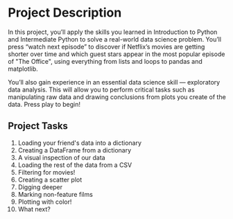 # Project Description
  In this project, you’ll apply the skills you learned in Introduction to Python and Intermediate Python to solve a real-world data science problem.
  You’ll press “watch next episode” to discover if Netflix’s movies are getting shorter over time and which guest stars appear in the most popular 
  episode of "The Office", using everything from lists and loops to pandas and matplotlib.

  You’ll also gain experience in an essential data science skill — exploratory data analysis. 
  This will allow you to perform critical tasks such as manipulating raw data and drawing conclusions from plots you create of the data. 
  Press play to begin!

## Project Tasks
  1. Loading your friend's data into a dictionary
  2. Creating a DataFrame from a dictionary
  3. A visual inspection of our data
  4. Loading the rest of the data from a CSV
  5. Filtering for movies!
  6. Creating a scatter plot
  7. Digging deeper
  8. Marking non-feature films
  9. Plotting with color!
  10. What next?
